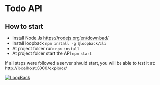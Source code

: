 # Todo API

## How to start
  - Install Node.Js https://nodejs.org/en/download/
  - Install loopback `npm install -g @loopback/cli`
  - At project folder run: `npm install`
  - At project folder start the API `npm start`

If all steps were followed a server should start, you will be able to test it at: http://localhost:3000/explorer/

[![LoopBack](https://github.com/strongloop/loopback-next/raw/master/docs/site/imgs/branding/Powered-by-LoopBack-Badge-(blue)-@2x.png)](http://loopback.io/)
